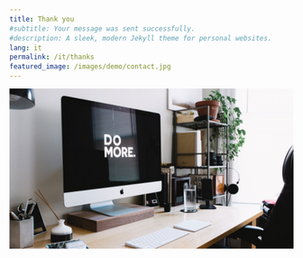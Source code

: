 ```yaml
---
title: Thank you
#subtitle: Your message was sent successfully.
#description: A sleek, modern Jekyll theme for personal websites.
lang: it
permalink: /it/thanks
featured_image: /images/demo/contact.jpg
---
```


![](/images/demo/about.jpg)
